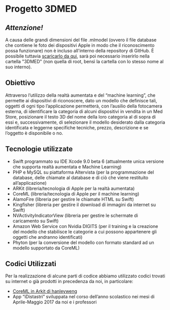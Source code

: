 # Progetto 3DMED

## *Attenzione!*
A causa delle grandi dimensioni del file .mlmodel (ovvero il file database che contiene le foto dei dispositivi Apple in modo che il riconoscimento possa funzionare) non è incluso all'interno della repository di GitHub. È possibile tuttavia [scaricarlo da qui](https://drive.google.com/open?id=1JeWn2qkHzpyoy6by9m9_ioAKusl7oo7K), sarà poi necessario inserirlo nella cartella "3DMED" (non quella di root, bensì la cartella con lo stesso nome al suo interno).

## Obiettivo
Attraverso l’utilizzo della realtà aumentata e del “machine learning”, che permette ai dispositivi di riconoscere, dato un modello che definisce tali, oggetti di ogni tipo l’applicazione permetterà, con l’ausilio della fotocamera esterna, di identificare la categoria di alcuni dispositivi in vendita in un Med Store, posizionare il testo 3D del nome della loro categoria al di sopra di essi e, successivamente, di selezionare il modello desiderato dalla categoria identificata e leggerne specifiche tecniche, prezzo, descrizione e se l’oggetto è disponibile o no.

## Tecnologie utilizzate
- Swift programmato su IDE Xcode 9.0 beta 6 (attualmente unica versione che supporta realtà aumentata e Machine Learning)
- PHP e MySQL su piattaforma Altervista (per la programmazione del database, delle chiamate al database e di ciò che viene restituito all’applicazione)
- ARKit (libreria/tecnologia di Apple per la realtà aumentata)
- CoreML (libreria/tecnologia di Apple per il machine learning)
- AlamoFire (libreria per gestire le chiamate HTML su Swift)
- Kingfisher (libreria per gestire il download di immagini da internet su Swift)
- NVActivityIndicatorView (libreria per gestire le schermate di caricamento su Swift)
- Amazon Web Service con Nvidia DIGITS (per il training e la creazione del modello che stabilisce le categorie a cui possono appartenere gli oggetti che andranno identificati)
- Phyton (per la conversione del modello con formato standard ad un modello supportato da CoreML)

## Codici Utilizzati
Per la realizzazione di alcune parti di codice abbiamo utilizzato codici trovati su internet o già prodotti in precedenza da noi, in particolare:
- [CoreML in Arkit di hanleyweng](https://github.com/hanleyweng/CoreML-in-ARKit)
- App “iDistastri” sviluppata nel corso dell’anno scolastico nei mesi di Aprile-Maggio 2017 da noi e i professori
